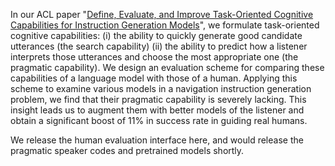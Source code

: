 In our ACL paper "[Define, Evaluate, and Improve Task-Oriented Cognitive Capabilities for Instruction Generation Models](https://arxiv.org/abs/2301.05149)", we formulate task-oriented cognitive capabilities: (i) the ability to quickly generate good candidate utterances (the search capability) (ii) the ability to predict how a listener interprets those utterances and choose the most appropriate one (the pragmatic capability). We design an evaluation scheme for comparing these capabilities of a language model with those of a human. Applying this scheme to examine various models in a navigation instruction generation problem, we find that their pragmatic capability is severely lacking. This insight leads us to augment them with better models of the listener and obtain a significant boost of 11% in success rate in guiding real humans.

We release the human evaluation interface here, and would release the pragmatic speaker codes and pretrained models shortly.
